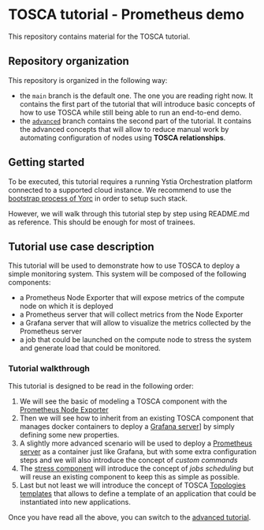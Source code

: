 # TOSCA tutorial - Prometheus demo

This repository contains material for the TOSCA tutorial.

## Repository organization

This repository is organized in the following way:

* the `main` branch is the default one. The one you are reading right now.
  It contains the first part of the tutorial that will introduce basic concepts of how to use TOSCA while still
  being able to run an end-to-end demo.
* the [`advanced`](https://github.com/loicalbertin/tosca-tutorial/tree/advanced) branch contains the second part of the tutorial. It contains the advanced concepts that will allow to reduce manual work by automating configuration of nodes using **TOSCA relationships**.

## Getting started

To be executed, this tutorial requires a running Ystia Orchestration platform connected to a supported cloud instance.
We recommend to use the [bootstrap process of Yorc](https://yorc.readthedocs.io/en/stable/bootstrap.html) in order to setup such stack.

However, we will walk through this tutorial step by step using README.md as reference. This should be enough for
most of trainees.

## Tutorial use case description

This tutorial will be used to demonstrate how to use TOSCA to deploy a simple monitoring system.
This system will be composed of the following components:

* a Prometheus Node Exporter that will expose metrics of the compute node on which it is deployed
* a Prometheus server that will collect metrics from the Node Exporter
* a Grafana server that will allow to visualize the metrics collected by the Prometheus server
* a job that could be launched on the compute node to stress the system and generate load that could be monitored.

### Tutorial walkthrough

This tutorial is designed to be read in the following order:

1. We will see the basic of modeling a TOSCA component with the [Prometheus Node Exporter](prometheus/node-exporter/ansible/README.md)
2. Then we will see how to inherit from an existing TOSCA component that manages docker containers to deploy
   a [Grafana server](grafana/containers/ansible/README.md)] by simply defining some new properties.
3. A slightly more advanced scenario will be used to deploy a [Prometheus server](prometheus/containers/ansible/README.md) as a container just like Grafana, but with some extra configuration steps and we will also introduce the concept of *custom commands*
4. The [stress component](stress/job/noscheduler/README.md) will introduce the concept of *jobs scheduling* but will reuse an existing component to keep this as simple as possible.
5. Last but not least we will introduce the concept of TOSCA [Topologies templates](topologies/monitoring/README.md) that allows to define a template of an application that could be instantiated into new applications.

Once you have read all the above, you can switch to the [advanced tutorial](https://github.com/loicalbertin/tosca-tutorial/blob/advanced/README.md).
